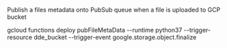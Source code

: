 Publish a files metadata onto PubSub queue when a file is uploaded to GCP bucket

gcloud functions deploy pubFileMetaData --runtime python37 --trigger-resource dde_bucket --trigger-event google.storage.object.finalize